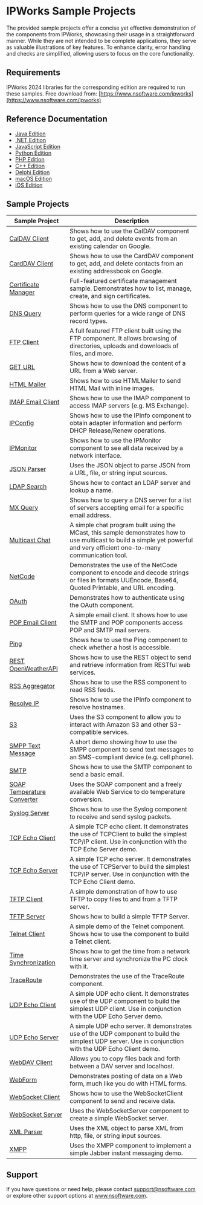 # IPWorks Sample Projects
The provided sample projects offer a concise yet effective demonstration of the components from IPWorks, showcasing their usage in a straightforward manner. While they are not intended to be complete applications, they serve as valuable illustrations of key features. To enhance clarity, error handling and checks are simplified, allowing users to focus on the core functionality.

## Requirements
IPWorks 2024 libraries for the corresponding edition are required to run these samples.  Free download from: [https://www.nsoftware.com/ipworks](https://www.nsoftware.com/ipworks)

## Reference Documentation
* [Java Edition](https://cdn.nsoftware.com/help/IPJ/java/)
* [.NET Edition](https://cdn.nsoftware.com/help/IPJ/cs/)
* [JavaScript Edition](https://cdn.nsoftware.com/help/IPJ/js/)
* [Python Edition](https://cdn.nsoftware.com/help/IPJ/py/)
* [PHP Edition](https://cdn.nsoftware.com/help/IPJ/php/)
* [C++ Edition](https://cdn.nsoftware.com/help/IPJ/cpp/)
* [Delphi Edition](https://cdn.nsoftware.com/help/IPJ/dlp/)
* [macOS Edition](https://cdn.nsoftware.com/help/IPJ/mac/)
* [iOS Edition](https://cdn.nsoftware.com/help/IPJ/mac/)

## Sample Projects
| Sample Project | Description |
| --- | --- |
| [CalDAV Client](./IPWorks%20Samples/CalDAV%20Client) | Shows how to use the CalDAV component to get, add, and delete events from an existing calendar on Google. |
| [CardDAV Client](./IPWorks%20Samples/CardDAV%20Client) | Shows how to use the CardDAV component to get, add, and delete contacts from an existing addressbook on Google. |
| [Certificate Manager](./IPWorks%20Samples/Certificate%20Manager) | Full-featured certificate management sample.  Demonstrates how to list, manage, create, and sign certificates. |
| [DNS Query](./IPWorks%20Samples/DNS%20Query) | Shows how to use the DNS component to perform queries for a wide range of DNS record types. |
| [FTP Client](./IPWorks%20Samples/FTP%20Client) | A full featured FTP client built using the FTP component.  It allows browsing of directories, uploads and downloads of files, and more. |
| [GET URL](./IPWorks%20Samples/GET%20URL) | Shows how to download the content of a URL from a Web server. |
| [HTML Mailer](./IPWorks%20Samples/HTML%20Mailer) | Shows how to use HTMLMailer to send HTML Mail with inline images. |
| [IMAP Email Client](./IPWorks%20Samples/IMAP%20Email%20Client) | Shows how to use the IMAP component to access IMAP servers (e.g. MS Exchange). |
| [IPConfig](./IPWorks%20Samples/IPConfig) | Shows how to use the IPInfo component to obtain adapter information and perform DHCP Release/Renew operations. |
| [IPMonitor](./IPWorks%20Samples/IPMonitor) | Shows how to use the IPMonitor component to see all data received by a network interface. |
| [JSON Parser](./IPWorks%20Samples/JSON%20Parser) | Uses the JSON object to parse JSON from a URL, file, or string input sources. |
| [LDAP Search](./IPWorks%20Samples/LDAP%20Search) | Shows how to contact an LDAP server and lookup a name. |
| [MX Query](./IPWorks%20Samples/MX%20Query) | Shows how to query a DNS server for a list of servers accepting email for a specific email address. |
| [Multicast Chat](./IPWorks%20Samples/Multicast%20Chat) | A simple chat program built using the MCast, this sample demonstrates how to use multicast to build a simple yet powerful and very efficient one-to-many communication tool. |
| [NetCode](./IPWorks%20Samples/NetCode) | Demonstrates the use of the NetCode component to encode and decode strings or files in formats UUEncode, Base64, Quoted Printable, and URL encoding. |
| [OAuth](./IPWorks%20Samples/OAuth) | Demonstrates how to authenticate using the OAuth component. |
| [POP Email Client](./IPWorks%20Samples/POP%20Email%20Client) | A simple email client. It shows how to use the SMTP and POP components access POP and SMTP mail servers. |
| [Ping](./IPWorks%20Samples/Ping) | Shows how to use the Ping component to check whether a host is accessible. |
| [REST OpenWeatherAPI](./IPWorks%20Samples/REST%20OpenWeatherAPI) | Shows how to use the REST object to send and retrieve information from RESTful web services. |
| [RSS Aggregator](./IPWorks%20Samples/RSS%20Aggregator) | Shows how to use the RSS component to read RSS feeds. |
| [Resolve IP](./IPWorks%20Samples/Resolve%20IP) | Shows how to use the IPInfo component to resolve hostnames. |
| [S3](./IPWorks%20Samples/S3) | Uses the S3 component to allow you to interact with Amazon S3 and other S3-compatible services. |
| [SMPP Text Message](./IPWorks%20Samples/SMPP%20Text%20Message) | A short demo showing how to use the SMPP component to send text messages to an SMS-compliant device (e.g. cell phone). |
| [SMTP](./IPWorks%20Samples/SMTP) | Shows how to use the SMTP component to send a basic email. |
| [SOAP Temperature Converter](./IPWorks%20Samples/SOAP%20Temperature%20Converter) | Uses the SOAP component and a freely available Web Service to do temperature conversion. |
| [Syslog Server](./IPWorks%20Samples/Syslog%20Server) | Shows how to use the Syslog component to receive and send syslog packets. |
| [TCP Echo Client](./IPWorks%20Samples/TCP%20Echo%20Client) | A simple TCP echo client.  It demonstrates the use of TCPClient to build the simplest TCP/IP client.  Use in conjunction with the TCP Echo Server demo. |
| [TCP Echo Server](./IPWorks%20Samples/TCP%20Echo%20Server) | A simple TCP echo server.  It demonstrates the use of TCPServer to build the simplest TCP/IP server.  Use in conjunction with the TCP Echo Client demo. |
| [TFTP Client](./IPWorks%20Samples/TFTP%20Client) | A simple demonstration of how to use TFTP to copy files to and from a TFTP server. |
| [TFTP Server](./IPWorks%20Samples/TFTP%20Server) | Shows how to build a simple TFTP Server. |
| [Telnet Client](./IPWorks%20Samples/Telnet%20Client) | A simple demo of the Telnet component.  Shows how to use the component to build a Telnet client. |
| [Time Synchronization](./IPWorks%20Samples/Time%20Synchronization) | Shows how to get the time from a network time server and synchronize the PC clock with it. |
| [TraceRoute](./IPWorks%20Samples/TraceRoute) | Demonstrates the use of the TraceRoute component. |
| [UDP Echo Client](./IPWorks%20Samples/UDP%20Echo%20Client) | A simple UDP echo client. It demonstrates use of the UDP component to build the simplest UDP client. Use in conjunction with the UDP Echo Server demo. |
| [UDP Echo Server](./IPWorks%20Samples/UDP%20Echo%20Server) | A simple UDP echo server. It demonstrates use of the UDP component to build the simplest UDP server. Use in conjunction with the UDP Echo Client demo. |
| [WebDAV Client](./IPWorks%20Samples/WebDAV%20Client) | Allows you to copy files back and forth between a DAV server and localhost. |
| [WebForm](./IPWorks%20Samples/WebForm) | Demonstrates posting of data on a Web form, much like you do with HTML forms. |
| [WebSocket Client](./IPWorks%20Samples/WebSocket%20Client) | Shows how to use the WebSocketClient component to send and receive data. |
| [WebSocket Server](./IPWorks%20Samples/WebSocket%20Server) | Uses the WebSocketServer component to create a simple WebSocket server. |
| [XML Parser](./IPWorks%20Samples/XML%20Parser) | Uses the XML object to parse XML from http, file, or string input sources. |
| [XMPP](./IPWorks%20Samples/XMPP) | Uses the XMPP component to implement a simple Jabber instant messaging demo. |

## Support
If you have questions or need help, please contact support@nsoftware.com or explore other support options 
at www.nsoftware.com.
